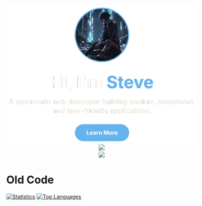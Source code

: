 <div align="center" width="200px">
  <a href="https://steve.is-a.dev">
  <img src="title.webp"</img>
  <img src="https://github-readme-stats.vercel.app/api/top-langs/?username=shadowplayzdev&layout=compact&theme=transparent&hide_border=true"></img>
  </a>
</div>

<div align="center">
<a href="https://github.com/ShadowPlayzDev">
<img src="https://github-readme-stats.vercel.app/api?username=shadowplayzdev&show_icons=true&theme=transparent&hide_border=true&count_private=false"></img>
  </a>
</div>


# Old Code
[![Statistics](https://github-readme-stats.vercel.app/api?username=shadowplayzdev&show_icons=true&theme=transparent&hide_border=true&count_private=false)](https://github.com/shadowplayzdev) [![Top Languages](https://github-readme-stats.vercel.app/api/top-langs/?username=shadowplayzdev&layout=compact&theme=transparent&hide_border=true)](https://github.com/shadowplayzdev)
